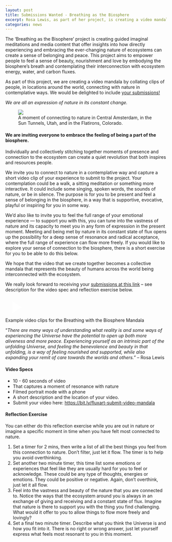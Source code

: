 ```yaml
---
layout: post
title: Submissions Wanted - Breathing as the Biosphere
excerpt: Rosa Lewis, as part of her project, is creating a video mandala by collating clips of people, in locations around the world, connecting with nature in contemplative ways. 
categories: news
---
```


<script>
// Initialize each video container separately
document.addEventListener('DOMContentLoaded', function() {
    document.querySelectorAll('.video-container').forEach(container => {
        const thumbnail = container.querySelector('.video-thumbnail');
        const videoIframe = container.querySelector('.video-iframe');
        
        thumbnail.addEventListener('click', function() {
            thumbnail.style.display = 'none';
            videoIframe.style.display = 'block';
            
            // Reload iframe to ensure video starts playing
            const iframe = videoIframe.querySelector('iframe');
            const src = iframe.src;
            iframe.src = src;
        });
    });
});
</script>




The ‘Breathing as the Bisophere’ project is creating guided imaginal meditations and media content that offer insights into how directly experiencing and embracing the ever-changing nature of ecosystems can create a sense of belonging and peace. This project aims to empower people to feel a sense of beauty, nourishment and love by embodying the biosphere’s breath and contemplating their interconnection with ecosystem energy, water, and carbon fluxes. 

As part of this project, we are creating a video mandala by collating clips of people, in locations around the world, connecting with nature in contemplative ways. We would be delighted to include <a href = "https://bit.ly/fluxart-submit-video-mandala">your submissions!</a>

<i>We are all an expression of nature in its constant change.</i>


<figure>
  <img src="https://fluxnetart.github.io/images/nature_moment_1.png">
  <figcaption>A moment of connecting to nature in Central Amsterdam, in the Sun Tunnels, Utah, and in the Flatirons, Colorado. </figcaption>
</figure>

<h4>We are inviting everyone to embrace the feeling of being a part of the biosphere.</h4>
Individually and collectively stitching together moments of presence and connection to the ecosystem can create a quiet revolution that both inspires and resources people. 

We invite you to connect to nature in a contemplative way and capture a short video clip of your experience to submit to the project. Your contemplation could be a walk, a sitting meditation or something more interactive. It could include some singing, spoken words, the sounds of nature, or be in silence. The purpose is for you to be present and feel a sense of belonging in the biosphere, in a way that is supportive, evocative, playful or inspiring for you in some way.

We’d also like to invite you to feel the full range of your emotional experience — to support you with this, you can tune into the vastness of nature and its capacity to meet you in any form of expression in the present moment. Meeting and being met by nature in its constant state of flux opens up the possibility for a deep sense of resonance and radical acceptance, where the full range of experience can flow more freely. If you would like to explore your sense of connection to the biosphere, there is a short exercise for you to be able to do this below.

We hope that the video that we create together becomes a collective mandala that represents the beauty of humans across the world being interconnected with the ecosystem.

We really look forward to receiving your <a href = "https://bit.ly/fluxart-submit-video-mandala">submissions at this link</a> – see description for the video spec and reflection exercise below. 


<div class="video-container" id="video1">
    <div class="video-thumbnail" style="background-image: url('https://fluxnetart.github.io/images/mandala_examples.png');">
        <div class="play-button">
            <svg width="64" height="64" viewBox="0 0 24 24" fill="white">
                <path d="M8 5v14l11-7z"/>
            </svg>
        </div>
    </div>
    <div class="video-iframe" style="display: none;">
        <iframe src="https://drive.google.com/file/d/1MCijbiDhSBNlDYdRJEaATgirR2w8SMmQ/preview" frameborder="0" allowfullscreen></iframe>
    </div>
</div>
<figcaption>Example video clips for the Breathing with the Biosphere Mandala</figcaption>

“<i>There are many ways of understanding what reality is and some ways of experiencing the Universe have the potential to open up both more aliveness and more peace. Experiencing yourself as an intrinsic part of the unfolding Universe, and feeling the benevolence and beauty in that unfolding, is a way of feeling nourished and supported, while also expanding your remit of care towards the worlds and others.” </i> – Rosa Lewis

<h4>Video Specs</h4>

* 10 - 60 seconds of video
* That captures a moment of resonance with nature
* Filmed portrait mode with a phone
* A short description and the location of your video.
* Submit your video here: <a href = "https://bit.ly/fluxart-submit-video-mandala">https://bit.ly/fluxart-submit-video-mandala</a>


<h4>Reflection Exercise</h4>

You can either do this reflection exercise while you are out in nature or imagine a specific moment in time when you have felt most connected to nature.

1. Set a timer for 2 mins, then write a list of all the best things you feel from this connection to nature. Don’t filter, just let it flow. The timer is to help you avoid overthinking.
2. Set another two minute timer, this time list some emotions or experiences that feel like they are usually hard for you to feel or acknowledge. These could be any type of thoughts, energies or emotions. They could be positive or negative. Again, don’t overthink, just let it all flow.
3. Feel into the vastness and beauty of the nature that you are connected to. Notice the ways that the ecosystem around you is always in an exchange of giving and receiving and a constant state of flux. Imagine that nature is there to support you with the thing you find challenging. What would it offer to you to allow things to flow more freely and lovingly?
4. Set a final two minute timer. Describe what you think the Universe is and how you fit into it. There is no right or wrong answer, just let yourself express what feels most resonant to you in this moment.



